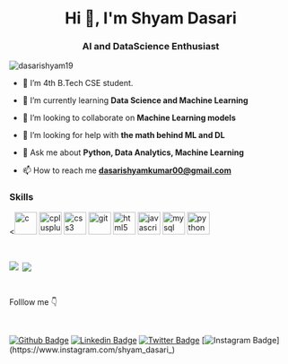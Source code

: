 <h1 align="center">Hi 👋, I'm Shyam Dasari</h1>
<h3 align="center">AI and DataScience Enthusiast</h3>

<p align="left"> <img src="https://komarev.com/ghpvc/?username=dasarishyam19" alt="dasarishyam19" /> </p>

- 🔭 I’m 4th B.Tech CSE student.

- 🌱 I’m currently learning **Data Science and Machine Learning**

- 👯 I’m looking to collaborate on **Machine Learning models**

- 🤝 I’m looking for help with **the math behind ML and DL**

- 💬 Ask me about **Python, Data Analytics, Machine Learning**

- 📫 How to reach me **dasarishyamkumar00@gmail.com**


### Skills
<!-- BLOG-POST-LIST:START -->
<!-- BLOG-POST-LIST:END -->

<p align="left"><<img src="https://devicons.github.io/devicon/devicon.git/icons/c/c-original.svg" alt="c" width="40" height="40"/> <img src="https://devicons.github.io/devicon/devicon.git/icons/cplusplus/cplusplus-original.svg" alt="cplusplus" width="40" height="40"/> <img src="https://devicons.github.io/devicon/devicon.git/icons/css3/css3-original-wordmark.svg" alt="css3" width="40" height="40"/> <img src="https://www.vectorlogo.zone/logos/git-scm/git-scm-icon.svg" alt="git" width="40" height="40"/> <img src="https://devicons.github.io/devicon/devicon.git/icons/html5/html5-original-wordmark.svg" alt="html5" width="40" height="40"/> <img src="https://devicons.github.io/devicon/devicon.git/icons/javascript/javascript-original.svg" alt="javascript" width="40" height="40"/> <img src="https://devicons.github.io/devicon/devicon.git/icons/mysql/mysql-original-wordmark.svg" alt="mysql" width="40" height="40"/> <img src="https://devicons.github.io/devicon/devicon.git/icons/python/python-original.svg" alt="python" width="40" height="40"/></p>
<br>
<p><img align="left" src="https://github-readme-stats.vercel.app/api/top-langs/?username=dasarishyam19&theme=dark&hide_langs_below=1" /></p>
<p>&nbsp;<img align="center" src="https://github-readme-stats.vercel.app/api?username=dasarishyam19&&show_icons=true&title_color=ffffff&icon_color=bb2acf&text_color=daf7dc&bg_color=151515" /></p>

<div>
<br><p>Folllow me 👇</p><br>
</div>

[![Github Badge](https://img.shields.io/badge/Follow-blue?style=social&logo=Github&link=https://github.com/dasarishyam19)](https://github.com/dasarishyam19)
[![Linkedin Badge](https://img.shields.io/badge/-Shyam%20Dasari-blue?style=social&logo=Linkedin&logoColor=blue&link=https://www.linkedin.com/in/dasari-shyam-kumar-165126171)](https://www.linkedin.com/in/dasari-shyam-kumar-165126171)
[![Twitter Badge](http://img.shields.io/badge/-@Shyamdasari-1ca0f1?style=social&logo=twitter&logoColor=blue&link=https://twitter.com/shyamdasari1487)](https://twitter.com/shyamdasari1487)
[![Instagram Badge](https://img.shields.io/badge/-Shyam%20Dasari-blue?style=social&logo=Instagram&link=https://www.instagram.com/shyam_dasari_)](https://www.instagram.com/shyam_dasari_)

